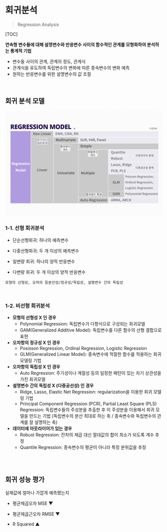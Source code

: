 # 회귀분석

> Regression Analysis

[TOC]

**연속형 변수들에 대해 설명변수와 반응변수 사이의 함수적인 관계를 모형화하여 분석하는 통계적 기법**

- 변수들 사이의 관계, 관계의 정도, 관계식
- 관계식을 유도하여 독립변수의 변화에 따른 종속변수의 변화 예측
- 원하는 반응변수를 위한 설명변수의 값 조절

<br>

## 회귀 분석 모델

![KakaoTalk_20210916_135138330](README.assets/KakaoTalk_20210916_135138330.png)

### 1-1. 선형 회귀분석

- 단순선형회귀: 하나의 예측변수

- 다중선형회귀: 두 개 이상의 예측변수

- 일변량 회귀: 하나의 양적 반응변수

- 다변량 회귀: 두 개 이상의 양적 반응변수

```
모형의 선형성, 오차의 등분산성/정규성/독립성, 설명변수 간의 독립성
```

<br>

### 1-2. 비선형 회귀분석

- **모형의 선형성 X 인 경우**
  - Polynomial Regression: 독립변수가 다항식으로 구성되는 회귀모델
  - GAM(Generalized Additive Model): 독립변수를 다른 함수의 선형 결합으로 표현
- **오차항의 정규성  X 인 경우**
  - Posisson Regression, Ordinal Regression, Logistic Regression 
  - GLM(Generalized Linear Model): 종속변수에 적절한 함수를 적용하는 회귀 모델링 기법
- **오차항의 독립성 X 인 경우**
  - Auto Regression: 주기성이나 계절성 등의 일정한 패턴이 있는 자기 상관성을 가진 회귀모델
- **설명변수 간의 독립성 X (다중공선성) 인 경우**
  - Ridge, Lasso, Elastic Net Regression: regularization을 이용한 회귀 모델링 기법
  - Principal Component Regression (PCR), Partial Least Square (PLS) Regression: 독립변수들의 주성분을 추출한 후 이 주성분을 이용해서 회귀 모델을 만드는 기법 (독립변수의 분산 최대로 하는 축 / 종속변수와 독립변수의 관계를 잘 설명하는 축)
- **데이터에 아웃라이어가 있는 경우**
  - Robust Regression: 잔차의 제곱 대신 절대값의 합이 최소가 되도록 계수 추정
  - Quantile Regression: 종속변수의 평균이 아니라 특정 분위값을 추정

<br>

<br>

## 회귀 성능 평가

실제값에 얼마나 가깝게 예측했는지

- 평균제곱오차 MSE ▼

- 평균제곱근오차 RMSE ▼

- R Squared ▲
